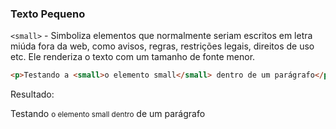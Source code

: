 ### Texto Pequeno

`<small>` - Simboliza elementos que normalmente seriam escritos em letra miúda fora da web, como avisos, regras, restrições legais, direitos de uso etc. Ele renderiza o texto com um tamanho de fonte menor.

```html
<p>Testando a <small>o elemento small</small> dentro de um parágrafo</p>
```

Resultado:

<p>Testando  <small>o elemento small dentro</small> de um parágrafo</p>
